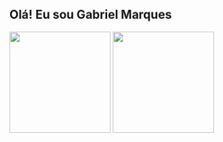 ## Olá! Eu sou Gabriel Marques

<div>
  <a href="https://github.com//the-gabriel-marques"></a>
  <img height="180em" src="https://github-readme-stats.vercel.app/api?username=the-gabriel-marques&show_icons=true&theme=blue-navy&include_all_commits=true&count_private=true"/>
  <img height="180em" src="https://github-readme-stats.vercel.app/api/top-langs/?username=the-gabriel-marques&layout=compact&langs_count=16&theme=blue-navy"/>
</div>
